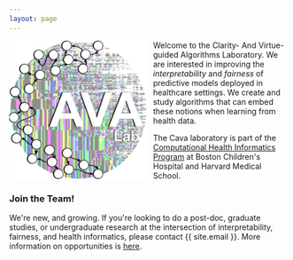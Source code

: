 ```yaml
---
layout: page
---
```


<img style="float: left; padding: 0px 10px 0px 0px;" width="250" height="250" src="/docs/assets/Cava_Lab_logo.png " alt="CAVA Lab logo"/>

Welcome to the Clarity- And Virtue-guided Algorithms Laboratory. 
We are interested in improving the _interpretability_ and _fairness_ of predictive models deployed in healthcare settings.
We create and study algorithms that can embed these notions when learning from health data.

The Cava laboratory is part of the [Computational Health Informatics Program](http://www.chip.org) at Boston Children's Hospital and Harvard Medical School.

### Join the Team!

We're new, and growing. 
If you're looking to do a post-doc, graduate studies, or undergraduate research at the intersection of interpretability, fairness, and health informatics, please contact {{ site.email }}. 
More information on opportunities is [here](/join). 
